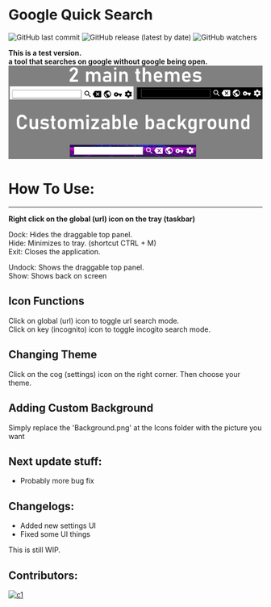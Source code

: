 # Google Quick Search  

![GitHub last commit](https://img.shields.io/github/last-commit/IKedi/GQSApp) ![GitHub release (latest by date)](https://img.shields.io/github/v/release/IKedi/GQSApp?color=brightgreen&label=version) ![GitHub watchers](https://img.shields.io/github/watchers/IKedi/GQSApp?color=brightgreen) 

**This is a test version.  
a tool that searches on google without google being open.**  
![Image](https://raw.githubusercontent.com/IKedi/Photos/master/GQSIntro.png)

# How To Use:
--------------------------------
**Right click on the global (url) icon on the tray (taskbar)**  
  
Dock: Hides the draggable top panel.  
Hide: Minimizes to tray. (shortcut CTRL + M)  
Exit: Closes the application.  
  
Undock: Shows the draggable top panel.  
Show: Shows back on screen  

**Icon Functions**  
--------------------------------  
Click on global (url) icon to toggle url search mode.  
Click on key (incognito) icon to toggle incogito search mode.  

**Changing Theme**  
--------------------------------
Click on the cog (settings) icon on the right corner. Then choose your theme.  

**Adding Custom Background**  
--------------------------------
Simply replace the 'Background.png' at the Icons folder with the picture you want  
  
**Next update stuff:**  
--------------------------------
 - Probably more bug fix

**Changelogs:**  
--------------------------------
 - Added new settings UI
 - Fixed some UI things

This is still WIP.  

**Contributors:**  
--------------------------------
[![c1](https://avatars0.githubusercontent.com/u/36607876?s=46&v=4)](https://github.com/IKedi)
